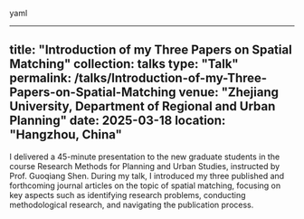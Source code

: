 yaml

---
title: "Introduction of my Three Papers on Spatial Matching"
collection: talks
type: "Talk"
permalink: /talks/Introduction-of-my-Three-Papers-on-Spatial-Matching
venue: "Zhejiang University, Department of Regional and Urban Planning"
date: 2025-03-18
location: "Hangzhou, China"
---

I delivered a 45-minute presentation to the new graduate students in the course Research Methods for Planning and Urban Studies, instructed by Prof. Guoqiang Shen. During my talk, I introduced my three published and forthcoming journal articles on the topic of spatial matching, focusing on key aspects such as identifying research problems, conducting methodological research, and navigating the publication process.
